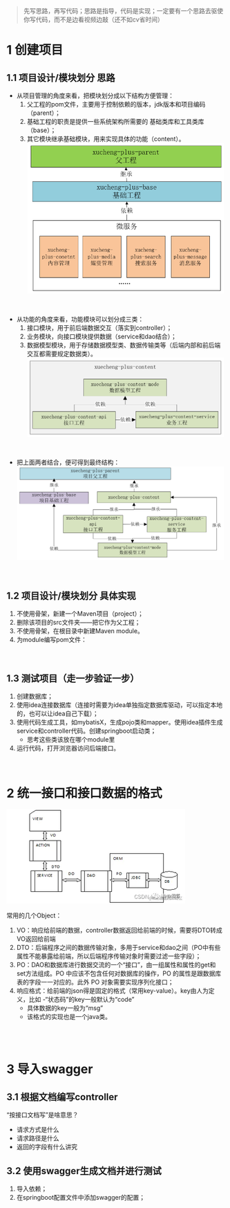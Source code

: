 >先写思路，再写代码；思路是指导，代码是实现；一定要有一个思路去驱使你写代码，而不是边看视频边敲（还不如cv省时间）
# 1 创建项目
## 1.1 项目设计/模块划分 思路
- 从项目管理的角度来看，把模块划分成以下结构方便管理：
  1. 父工程的pom文件，主要用于控制依赖的版本，jdk版本和项目编码（parent）；
  2. 基础工程的职责是提供一些系统架构所需要的 基础类库和工具类库（base）；
  3. 其它模块继承基础模块，用来实现具体的功能（content）。
![image-20220904205226543](./imgs/image-20220904205226543.png)  
<br/>

- 从功能的角度来看，功能模块可以划分成三类：
  1. 接口模块，用于前后端数据交互（落实到controller）；
  2. 业务模块，向接口模块提供数据（service和dao结合）；
  3. 数据模型模块，用于存储数据模型类、数据传输类等（后端内部和前后端交互都需要规定数据类）。
![image-20220906155716590](./imgs/image-20220906155716590.png)  
<br/>

- 把上面两者结合，便可得到最终结构：
![image-20220906164124049](./imgs/image-20220906164124049.png)  
<br/><br/>


## 1.2 项目设计/模块划分 具体实现
1. 不使用骨架，新建一个Maven项目（project）；
2. 删除该项目的src文件夹——把它作为父工程；
3. 不使用骨架，在根目录中新建Maven module。
4. 为module编写pom文件：  
<br/><br/>


## 1.3 测试项目（走一步验证一步）
1. 创建数据库；
2. 使用idea连接数据库（连接时需要为idea单独指定数据库驱动，可以指定本地的，也可以让idea自己下载）；
3. 使用代码生成工具，如mybatisX，生成pojo类和mapper。使用idea插件生成service和controller代码。创建springboot启动类；
   - 思考这些类该放在哪个module里
4. 运行代码，打开浏览器访问后端接口。
<br/><br/><br/>




# 2 统一接口和接口数据的格式
![data_stream](./imgs/data_stream.webp)

常用的几个Object：
1. VO：响应给前端的数据，controller数据返回给前端的时候，需要将DTO转成VO返回给前端
2. DTO：后端程序之间的数据传输对象，多用于service和dao之间（PO中有些属性不能暴露给前端，所以后端程序传输对象时需要过滤一些字段）；
3. PO：DAO和数据库进行数据交流的一个“接口”，由一组属性和属性的get和set方法组成。PO 中应该不包含任何对数据库的操作，PO 的属性是跟数据库表的字段一一对应的。此外 PO 对象需要实现序列化接口；
4. 响应格式：给前端的json得是固定的格式（常用key-value）。key由人为定义，比如
   -“状态码”的key一般默认为“code”
   - 具体数据的key一般为“msg”
   - 该格式的实现也是一个java类。  
<br/><br/><br/>




# 3 导入swagger
## 3.1 根据文档编写controller
“按接口文档写”是啥意思？
- 请求方式是什么
- 请求路径是什么
- 返回的字段有什么讲究


## 3.2 使用swagger生成文档并进行测试
1. 导入依赖；
2. 在springboot配置文件中添加swagger的配置；